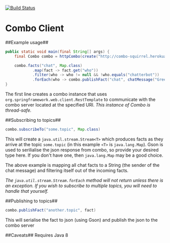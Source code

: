 [![Build Status](https://travis-ci.org/KarlWalsh/combo-client.svg?branch=master)](https://travis-ci.org/KarlWalsh/combo-client)

Combo Client
===========

##Example usage##
```java
public static void main(final String[] args) {
    final Combo combo = httpCombo(create("http://combo-squirrel.herokuapp.com"));

    combo.facts("chat", Map.class)
            .map(fact -> fact.get("who"))
            .filter(who -> who != null && !who.equals("chatterbot"))
            .forEach(who -> combo.publishFact("chat", chatMessage("Greetings %s, what a wonderful day!", who)));
}
```
The first line creates a combo instance that uses `org.springframework.web.client.RestTemplate` to communicate with the combo server located at the specified URI. *This instance of Combo is thread-safe.*

##Subscribing to topics##

```java
combo.subscribeTo("some.topic", Map.class)
```

This will create a `java.util.stream.Stream<T>` which produces facts as they arrive at the topic `some.topic` (in this example `<T>` is `java.lang.Map`). Gson is used to serilialise the json response from combo, so provide your desired type here. If you don't have one, then `java.lang.Map` may be a good choice.

The above example is mapping all chat facts to a String (the sender of the chat message) and filtering itself out of the incoming facts.

*The `java.util.stream.Stream.forEach` method will not return unless there is an exception. If you wish to subscribe to multiple topics, you will need to handle that yourself.*

##Publishing to topics##

```java
combo.publishFact("another.topic", fact)
```

This will serialise the fact to json (using Gson) and publish the json to the combo server

##Caveats##
Requires Java 8
